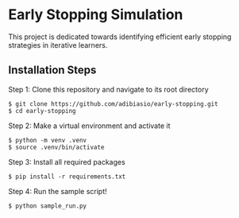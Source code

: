 # Early Stopping Simulation
This project is dedicated towards identifying efficient early stopping strategies in iterative learners.

## Installation Steps

Step 1: Clone this repository and navigate to its root directory
```
$ git clone https://github.com/adibiasio/early-stopping.git
$ cd early-stopping
```

Step 2: Make a virtual environment and activate it
```
$ python -m venv .venv
$ source .venv/bin/activate
```

Step 3: Install all required packages
```
$ pip install -r requirements.txt
```

Step 4: Run the sample script!
```
$ python sample_run.py
```